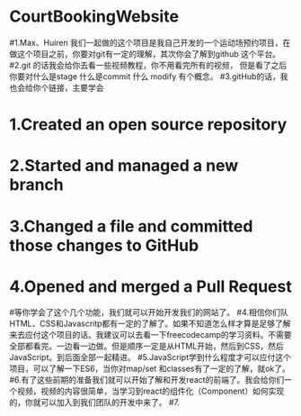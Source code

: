 # CourtBookingWebsite
#1.Max、Huiren 我们一起做的这个项目是我自己开发的一个运动场预约项目，在做这个项目之前，你要对git有一定的理解，其次你会了解到github 这个平台。
#2.git 的话我会给你去看一些视频教程，你不用看完所有的视频， 但是看了之后你要对什么是stage 什么是commit 什么 modify 有个概念。
#3.gitHub的话，我也会给你个链接，主要学会
#   1.Created an open source repository
#   2.Started and managed a new branch
#   3.Changed a file and committed those changes to GitHub
#   4.Opened and merged a Pull Request
#等你学会了这个几个功能，我们就可以开始开发我们的网站了。
#4.相信你们队HTML、CSS和Javascritp都有一定的了解了。如果不知道怎么样才算是足够了解来去应付这个项目的话。我建议可以去看一下freecodecamp的学习资料。不需要全部都看完。一边看一边做。但是顺序一定是从HTML开始，然后到CSS，然后JavaScript。到后面全部一起精进。
#5.JavaScript学到什么程度才可以应付这个项目，可以了解一下ES6，当你对map/set 和classes有了一定的了解，就ok了。
#6.有了这些前期的准备我们就可以开始了解和开发react的前端了。我会给你们一个视频，视频的内容很简单，当学习到react的组件化（Component）如何实现的，你就可以加入到我们团队的开发中来了。
#7.
#
#
#
#



